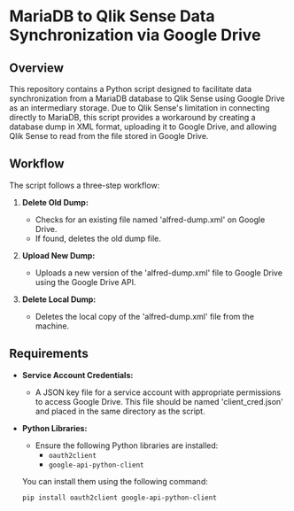 # MariaDB to Qlik Sense Data Synchronization via Google Drive

## Overview

This repository contains a Python script designed to facilitate data synchronization from a MariaDB database to Qlik Sense using Google Drive as an intermediary storage. Due to Qlik Sense's limitation in connecting directly to MariaDB, this script provides a workaround by creating a database dump in XML format, uploading it to Google Drive, and allowing Qlik Sense to read from the file stored in Google Drive.

## Workflow

The script follows a three-step workflow:

1. **Delete Old Dump:**
   - Checks for an existing file named 'alfred-dump.xml' on Google Drive.
   - If found, deletes the old dump file.

2. **Upload New Dump:**
   - Uploads a new version of the 'alfred-dump.xml' file to Google Drive using the Google Drive API.

3. **Delete Local Dump:**
   - Deletes the local copy of the 'alfred-dump.xml' file from the machine.

## Requirements

- **Service Account Credentials:**
  - A JSON key file for a service account with appropriate permissions to access Google Drive. This file should be named 'client_cred.json' and placed in the same directory as the script.

- **Python Libraries:**
  - Ensure the following Python libraries are installed:
    - `oauth2client`
    - `google-api-python-client`

  You can install them using the following command:
  ```bash
  pip install oauth2client google-api-python-client

